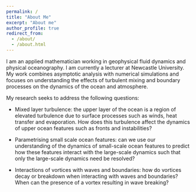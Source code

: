 ```yaml
---
permalink: /
title: "About Me"
excerpt: "About me"
author_profile: true
redirect_from: 
  - /about/
  - /about.html
---
```


I am an applied mathematician working in geophysical fluid dynamics and physical oceanography. I am currently a lecturer at Newcastle University. My work combines asymptotic analysis with numerical simulations and focuses on understanding the effects of turbulent mixing and boundary processes on the dynamics of the ocean and atmosphere.

My research seeks to address the following questions:

* Mixed layer turbulence: the upper layer of the ocean is a region of elevated turbulence due to surface processes such as winds, heat transfer and evaporation. How does this turbulence affect the dynamics of upper ocean features such as fronts and instabilities?

* Parametrising small scale ocean features: can we use our understanding of the dynamics of small-scale ocean features to predict how these features interact with the large-scale dynamics such that only the large-scale dynamics need be resolved?

* Interactions of vortices with waves and boundaries: how do vortices decay or breakdown when interacting with waves and boundaries? When can the presence of a vortex resulting in wave breaking?
